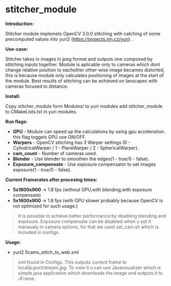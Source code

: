 # stitcher_module

**Introduction:** 

Stitcher module implemets OpenCV 3.0.0 stitching with catching of some precomputed values into yuri2 (https://projects.iim.cz/yuri) .


**Use-case:** 

Stitcher takes in images in jpeg format and outputs one composed by stitching inputs together. Module is aplicable only to cameras which dont change relative position to eachother other-wise image becames distorted, this is because module only calculates positioning of images at the start of the module. Best results of stitching can be achieved on lanscapes with cameras focused to distance.

**Install:** 

Copy stitcher_module form Modules/ to yuri modules add stitcher_module to CMakeLists.txt in yuri modules.

**Run flags:**  

- **GPU**  - Module can speed up the calculations by using gpu acceleration. this flag toggels GPU use ON/OFF.
- **Warpers**  - OpenCV stitching has 3 Warper settings (0 - CylindricalWarper / 1 - PlaneWarper / 2 - SphericalWarper).
- **cam_count**  - Number of cameras used.
- **Blender**  - Use blender to smoothen the edges(1 - true/0 - false).
- **Exposure_compensate**  - Use exposure compensator to set images exposure(1 - true/0 - false).

**Current Framerates after procesing times:** 

- **5x1600x900**  -> 1.8 fps (without GPU,with blending,with exposure compensate)
- **5x1600x900**  -> 1.8 fps (with GPU slower probably because OpenCV is not optimized for such usage.)

>It is possible to achieve better performance by disabling blending and exposure. Exposure compensate can be disabled when u set it manaualy in camera options, for that we used set_cam.sh which is included in configs.


**Usage:** 
- yuri2 5cams_stitch_to_web.xml 

>xml found in Configs. This outputs current frame to localIp:port/stream.jpg. To view it u can use Javavisualizer which is simple java application which downloads the image and outputs it to JFrame.
